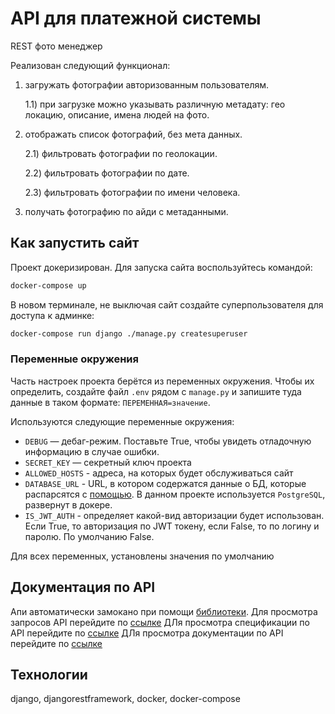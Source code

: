# API для платежной системы

REST фото менеджер

Реализован следующий функционал:
1) загружать фотографии авторизованным пользователям.

    1.1) при загрузке можно указывать различную метадату: гео локацию, описание, имена людей на фото.

2) отображать список фотографий, без мета данных.

    2.1) фильтровать фотографии по геолокации.
    
    2.2) фильтровать фотографии по дате.
    
    2.3) фильтровать фотографии по имени человека.

3) получать фотографию по айди с метаданными.

## Как запустить сайт

Проект докеризирован. Для запуска сайта воспользуйтесь командой:

```sh
docker-compose up 
```


В новом терминале, не выключая сайт создайте суперпользователя для доступа к админке:

```sh
docker-compose run django ./manage.py createsuperuser
```


### Переменные окружения

Часть настроек проекта берётся из переменных окружения. 
Чтобы их определить, создайте файл `.env` рядом с `manage.py` 
и запишите туда данные в таком формате: `ПЕРЕМЕННАЯ=значение`.

Используются следующие переменные окружения: 
- `DEBUG` — дебаг-режим. Поставьте True, чтобы увидеть отладочную информацию в случае ошибки.
- `SECRET_KEY` — секретный ключ проекта
- `ALLOWED_HOSTS` - адреса, на которых будет обслуживаться сайт
- `DATABASE_URL` - URL, в котором содержатся данные о БД, которые распарсятся с [помощью](https://github.com/jazzband/dj-database-url). В данном проекте используется `PostgreSQL`, развернут в докере.
- `IS_JWT_AUTH` - определяет какой-вид авторизации будет использован. Если True, то авторизация по JWT токену, если False, то по логину и паролю. По умолчанию False.  

Для всех переменных, установлены значения по умолчанию


## Документация по API

Апи автоматически замокано при помощи [библиотеки](https://drf-spectacular.readthedocs.io/en/latest/readme.html).
Для просмотра запросов API перейдите по [ссылке](http://0.0.0.0:8000/api/schema/swagger-ui/)
ДЛя просмотра спецификации по API перейдите по [ссылке](http://0.0.0.0:8000/api/schema/)
ДЛя просмотра документации по API перейдите по [ссылке](http://0.0.0.0:8000/api/schema/redoc/)


## Технологии
django, djangorestframework, docker, docker-compose